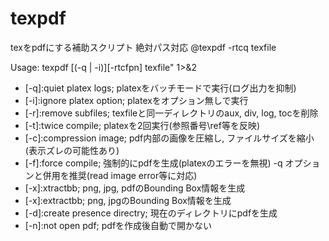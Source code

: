 # texpdf
texをpdfにする補助スクリプト 絶対パス対応
@texpdf -rtcq texfile


Usage: texpdf [(-q | -i)][-rtcfpn] texfile" 1>&2
- [-q]:quiet platex logs; platexをバッチモードで実行(ログ出力を抑制)
- [-i]:ignore platex option; platexをオプション無しで実行
- [-r]:remove subfiles; texfileと同一ディレクトリのaux, div, log, tocを削除
- [-t]:twice compile; platexを2回実行(参照番号\\ref等を反映)
- [-c]:compression image; pdf内部の画像を圧縮し, ファイルサイズを縮小(表示ズレの可能性あり)
- [-f]:force compile; 強制的にpdfを生成(platexのエラーを無視) -q オプションと併用を推奨(read image error等に対応)
- [-x]:xtractbb; png, jpg, pdfのBounding Box情報を生成
- [-x]:extractbb; png, jpgのBounding Box情報を生成
- [-d]:create presence directry; 現在のディレクトリにpdfを生成
- [-n]:not open pdf; pdfを作成後自動で開かない
